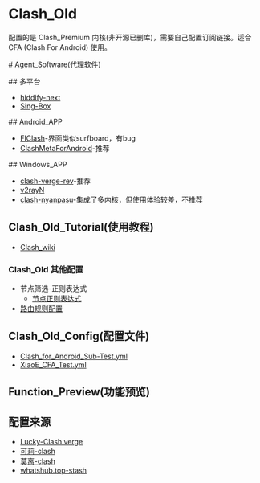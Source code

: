 # Clash_Old

配置的是 Clash_Premium 内核(非开源已删库)，需要自己配置订阅链接。适合 CFA (Clash For Android) 使用。

\# Agent_Software(代理软件)

\## 多平台
- [hiddify-next](https://github.com/hiddify/hiddify-next)
- [Sing-Box](https://github.com/SagerNet/sing-box)

\## Android_APP
  - [FlClash](https://github.com/chen08209/FlClash)-界面类似surfboard，有bug
  - [ClashMetaForAndroid](https://github.com/MetaCubeX/ClashMetaForAndroid)-推荐

\## Windows_APP
  - [clash-verge-rev](https://github.com/clash-verge-rev/clash-verge-rev)-推荐
  - [v2rayN](https://github.com/2dust/v2rayN)
  - [clash-nyanpasu](https://github.com/LibNyanpasu/clash-nyanpasu)-集成了多内核，但使用体验较差，不推荐

## Clash_Old_Tutorial(使用教程)
- [Clash_wiki](https://clash.wiki/)
### Clash_Old 其他配置
- 节点筛选-正则表达式
  - [节点正则表达式](https://github.com/LaolunsiG/XiaoE_PCR/blob/main/Config_File/%E8%8A%82%E7%82%B9%E7%9A%84%E6%AD%A3%E5%88%99%E8%A1%A8%E8%BE%BE%E5%BC%8F.md)
- [路由规则配置](https://github.com/LaolunsiG/XiaoE_PCR/blob/main/Config_File/Clash_Old/%E8%B7%AF%E7%94%B1%E8%A7%84%E5%88%99%E9%85%8D%E7%BD%AE.md)

## Clash_Old_Config(配置文件)
- [Clash_for_Android_Sub-Test.yml](https://raw.githubusercontent.com/LaolunsiG/XiaoE_PCR/main/Config_File/Clash_Old/Clash_for_Android_Sub-Test.yml)
- [XiaoE_CFA_Test.yml](https://raw.githubusercontent.com/LaolunsiG/XiaoE_PCR/main/Config_File/Clash_Old/XiaoE_CFA_Test.yml)

## Function_Preview(功能预览)

## 配置来源
- [Lucky-Clash verge](https://github.com/As-Lucky/Lucky/blob/main/Lucky-ClashVerge.yaml)
- [可莉-clash](https://gitlab.com/lodepuly/vpn_tool/-/tree/master/Tool/Clash/Config)
- [莫离-clash](https://github.com/Moli-X/Resources/raw/main/Clash/Clash.yml)
- [whatshub.top-stash](https://whatshub.top/config/stash-auto.yaml)

